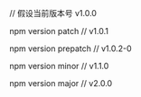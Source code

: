 // 假设当前版本号 v1.0.0

npm version patch
// v1.0.1

npm version prepatch
// v1.0.2-0

npm version minor
// v1.1.0

npm version major
// v2.0.0